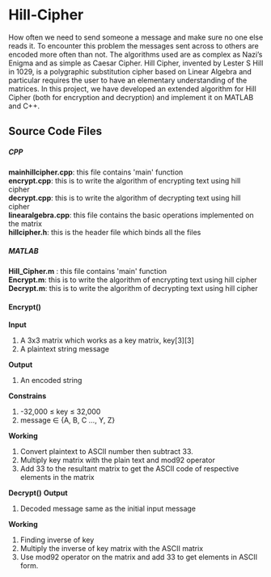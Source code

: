 # Hill-Cipher
<p>How often we need to send someone a message and make sure no one else reads it. To encounter this problem the messages sent across to others are encoded more often than not. The algorithms used are as complex as Nazi’s Enigma and as simple as Caesar Cipher. 
Hill Cipher, invented by Lester S Hill in 1029, is a polygraphic substitution cipher based on Linear Algebra and particular requires the user to have an elementary understanding of the matrices. In this project, we have developed an extended algorithm for Hill Cipher (both for encryption and decryption) and implement it on MATLAB and C++.</p>

<h2>Source Code Files</h2>
	<h5>CPP</h5>
	<b>mainhillcipher.cpp</b>: this file contains 'main' function<br>
	<b>encrypt.cpp</b>: this is to write the algorithm of encrypting text using hill cipher<br>
	<b>decrypt.cpp</b>: this is to write the algorithm of decrypting text using hill cipher<br>
	<b>linearalgebra.cpp</b>: this file contains the basic operations implemented on the matrix<br>
	<b>hillcipher.h</b>: this is the header file which binds all the files<br>
	<h5>MATLAB</h5>
	<b>Hill_Cipher.m</b> : this file contains 'main' function<br>
	<b>Encrypt.m</b>: this is to write the algorithm of encrypting text using hill cipher<br>
	<b>Decrypt.m</b>: this is to write the algorithm of decrypting text using hill cipher<br>

<h4>Encrypt()</h4>
<b>Input</b>
<ol>
	<li>A 3x3 matrix which works as a key matrix, key[3][3]</li>
	<li>A plaintext string message</li>
</ol>

<b>Output</b>
<ol>
	<li>An encoded string</li>
</ol>

<b>Constrains</b>
<ol>
	<li>-32,000 ≤ key ≤ 32,000</li>
	<li>message ∈ {A, B, C …, Y, Z}</li>
</ol>

<b>Working</b>
<ol>
	<li>Convert plaintext to ASCII number then subtract 33.</li>
	<li>Multiply key matrix with the plain text and mod92 operator</li>
	<li>Add 33 to the resultant matrix to get the ASCII code of respective elements in the matrix</li>
</ol>
<b>Decrypt()</b>
<b>Output</b>
<ol>
	<li>Decoded message same as the initial input message</li>
</ol>
<b>Working</b>
<ol>
<li>Finding inverse of key</li>
<li>Multiply the inverse of key matrix with the ASCII matrix</li>
<li>Use mod92 operator on the matrix and add 33 to get elements in ASCII form.</li>
</ol>